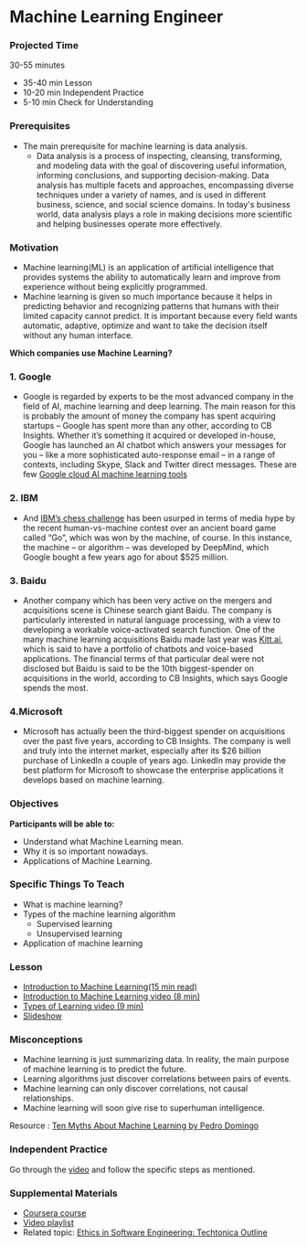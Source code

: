 # Machine Learning Engineer

### Projected Time

30-55 minutes
- 35-40 min Lesson
- 10-20 min Independent Practice
- 5-10 min Check for Understanding

### Prerequisites

- The main prerequisite for machine learning is data analysis.
  - Data analysis is a process of inspecting, cleansing, transforming, and modeling data with the goal of discovering useful information, informing conclusions, and supporting decision-making. Data analysis has multiple facets and approaches, encompassing diverse techniques under a variety of names, and is used in different business, science, and social science domains. In today's business world, data analysis plays a role in making decisions more scientific and helping businesses operate more effectively.

### Motivation

- Machine learning(ML) is an application of artificial intelligence that provides systems the ability to automatically learn and improve from experience without being explicitly programmed.
- Machine learning is given so much importance because it helps in predicting behavior and recognizing patterns that humans with their limited capacity cannot predict. It is important because every field wants automatic, adaptive, optimize and want to take the decision itself without any human interface.

**Which companies use Machine Learning?**   
 
 ### 1. Google
  - Google is regarded by experts to be the most advanced company in the field of AI, machine learning and deep learning.
The main reason for this is probably the amount of money the company has spent acquiring startups – Google has spent more than any other, according to CB Insights.
Whether it’s something it acquired or developed in-house, Google has launched an AI chatbot which answers your messages for you – like a more sophisticated auto-response email – in a range of contexts, including Skype, Slack and Twitter direct messages.
 These are few [Google cloud AI machine learning tools](https://cloud.google.com/products/ai/)
### 2. IBM
 - And [IBM’s chess challenge](https://en.wikipedia.org/wiki/Deep_Blue_(chess_computer)) has been usurped in terms of media hype by the recent human-vs-machine contest over an ancient board game called “Go”, which was won by the machine, of course.
In this instance, the machine – or algorithm – was developed by DeepMind, which Google bought a few years ago for about $525 million.
### 3. Baidu
 - Another company which has been very active on the mergers and acquisitions scene is Chinese search giant Baidu.
The company is particularly interested in natural language processing, with a view to developing a workable voice-activated search function. One of the many machine learning acquisitions Baidu made last year was [Kitt.ai](http://kitt.ai/), which is said to have a portfolio of chatbots and voice-based applications. The financial terms of that particular deal were not disclosed but Baidu is said to be the 10th biggest-spender on acquisitions in the world, according to CB Insights, which says Google spends the most.
### 4.Microsoft
 - Microsoft has actually been the third-biggest spender on acquisitions over the past five years, according to CB Insights.
The company is well and truly into the internet market, especially after its $26 billion purchase of LinkedIn a couple of years ago. LinkedIn may provide the best platform for Microsoft to showcase the enterprise applications it develops based on machine learning.

### Objectives

**Participants will be able to:**

- Understand what Machine Learning mean.
- Why it is so important nowadays.
- Applications of Machine Learning.

### Specific Things To Teach

- What is machine learning?
- Types of the machine learning algorithm
    - Supervised learning 
    - Unsupervised learning
- Application of machine learning

### Lesson

- [Introduction to Machine Learning(15 min read)](https://medium.com/@ageitgey/machine-learning-is-fun-80ea3ec3c471)
- [Introduction to Machine Learning video (8 min)](https://www.youtube.com/watch?v=ukzFI9rgwfU&t=10s)
- [Types of Learning video (9 min)](https://www.youtube.com/watch?v=kE5QZ8G_78c)
- [Slideshow](https://docs.google.com/presentation/d/1bjU2En4KHo1gx085-NQISuyHuPSSnYhVYBOMz9pr050/edit#slide=id.p)

### Misconceptions
- Machine learning is just summarizing data. In reality, the main purpose of machine learning is to predict the future.
- Learning algorithms just discover correlations between pairs of events.
- Machine learning can only discover correlations, not causal relationships.
- Machine learning will soon give rise to superhuman intelligence. 

Resource : [Ten Myths About Machine Learning  by Pedro Domingo](https://medium.com/@pedromdd/ten-myths-about-machine-learning-d888b48334a3)

### Independent Practice

Go through the [video](https://medium.com/@ageitgey/machine-learning-is-fun-80ea3ec3c471) and follow the specific steps as mentioned.

### Supplemental Materials
- [Coursera course](https://www.coursera.org/learn/machine-learning)
- [Video playlist](https://www.youtube.com/watch?v=PPLop4L2eGk&list=PLLssT5z_DsK-h9vYZkQkYNWcItqhlRJLN)
- Related topic: [Ethics in Software Engineering: Techtonica Outline](https://github.com/Techtonica/curriculum/blob/master/ethics/ethics.md)
